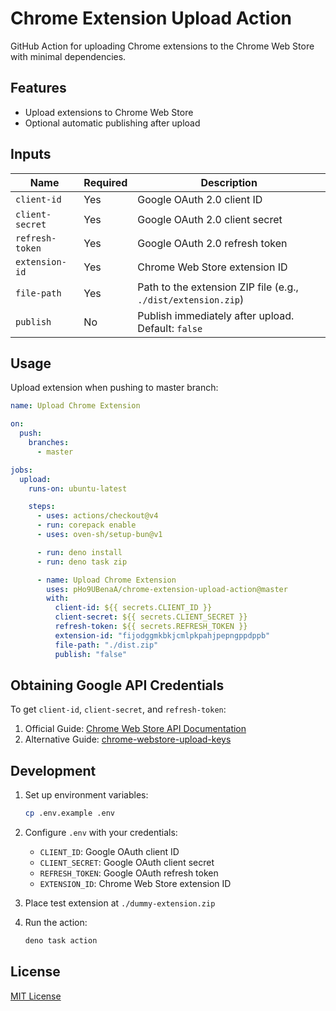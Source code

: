 # Chrome Extension Upload Action

GitHub Action for uploading Chrome extensions to the Chrome Web Store with minimal dependencies.

## Features

- Upload extensions to Chrome Web Store
- Optional automatic publishing after upload

## Inputs

| Name            | Required | Description                                                     |
| --------------- | -------- | --------------------------------------------------------------- |
| `client-id`     | Yes      | Google OAuth 2.0 client ID                                     |
| `client-secret` | Yes      | Google OAuth 2.0 client secret                                 |
| `refresh-token` | Yes      | Google OAuth 2.0 refresh token                                 |
| `extension-id`  | Yes      | Chrome Web Store extension ID                                  |
| `file-path`     | Yes      | Path to the extension ZIP file (e.g., `./dist/extension.zip`)  |
| `publish`       | No       | Publish immediately after upload. Default: `false`             |

## Usage

Upload extension when pushing to master branch:

```yaml
name: Upload Chrome Extension

on:
  push:
    branches:
      - master

jobs:
  upload:
    runs-on: ubuntu-latest

    steps:
      - uses: actions/checkout@v4
      - run: corepack enable
      - uses: oven-sh/setup-bun@v1

      - run: deno install
      - run: deno task zip

      - name: Upload Chrome Extension
        uses: pHo9UBenaA/chrome-extension-upload-action@master
        with:
          client-id: ${{ secrets.CLIENT_ID }}
          client-secret: ${{ secrets.CLIENT_SECRET }}
          refresh-token: ${{ secrets.REFRESH_TOKEN }}
          extension-id: "fijodggmkbkjcmlpkpahjpepngppdppb"
          file-path: "./dist.zip"
          publish: "false"
```

## Obtaining Google API Credentials

To get `client-id`, `client-secret`, and `refresh-token`:

1. Official Guide: [Chrome Web Store API Documentation](https://developer.chrome.com/docs/webstore/using_webstore_api/)
2. Alternative Guide: [chrome-webstore-upload-keys](https://github.com/fregante/chrome-webstore-upload-keys)

## Development

1. Set up environment variables:
   ```bash
   cp .env.example .env
   ```

2. Configure `.env` with your credentials:
   - `CLIENT_ID`: Google OAuth client ID
   - `CLIENT_SECRET`: Google OAuth client secret
   - `REFRESH_TOKEN`: Google OAuth refresh token
   - `EXTENSION_ID`: Chrome Web Store extension ID

3. Place test extension at `./dummy-extension.zip`

4. Run the action:
   ```bash
   deno task action
   ```

## License

[MIT License](LICENSE)
